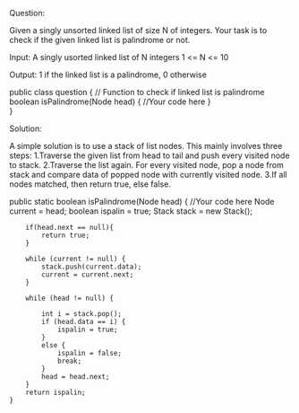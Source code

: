 Question:

Given a singly unsorted linked list of size N of integers. 
Your task is to check if the given linked list is palindrome or not.

Input:
A singly usorted linked list of N integers 
1 <= N <= 10

Output:
1 if the linked list is a palindrome, 0 otherwise

public class question
{
    // Function to check if linked list is palindrome
    boolean isPalindrome(Node head) 
    {
        //Your code here
    }    
}

Solution:

A simple solution is to use a stack of list nodes.
This mainly involves three steps:
1.Traverse the given list from head to tail and push every visited node to stack.
2.Traverse the list again. For every visited node, pop a node from stack and 
compare data of popped node with currently visited node.
3.If all nodes matched, then return true, else false.

public static boolean isPalindrome(Node head) 
    {
        //Your code here
        Node current = head; 
        boolean ispalin = true; 
        Stack<Integer> stack = new Stack<Integer>(); 

        if(head.next == null){
            return true;
        }
  
        while (current != null) { 
            stack.push(current.data); 
            current = current.next; 
        } 
  
        while (head != null) { 
  
            int i = stack.pop(); 
            if (head.data == i) { 
                ispalin = true; 
            } 
            else { 
                ispalin = false; 
                break; 
            } 
            head = head.next; 
        } 
        return ispalin;
    }    
 